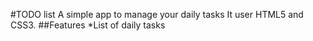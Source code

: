 #TODO list
A simple app to manage your daily tasks
It user HTML5 and CSS3.
##Features
*List of daily tasks
